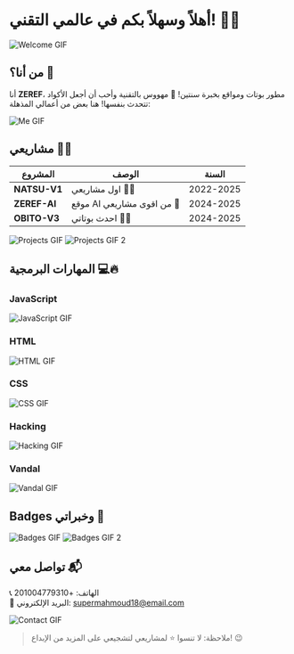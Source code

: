 # أهلاً وسهلاً بكم في عالمي التقني! 👋🔥

![Welcome GIF](https://media.giphy.com/media/fxsqOYnIMEefC/giphy.gif)

## من أنا؟ 🤔
أنا **ZEREF**، مطور بوتات ومواقع بخبرة سنتين! 🤖 مهووس بالتقنية وأحب أن أجعل الأكواد تتحدث بنفسها! هنا بعض من أعمالي المذهلة:

![Me GIF](https://media.giphy.com/media/xT0xeJpnrWC4XWblEk/giphy.gif)

## مشاريعي 💼✨
| المشروع       | الوصف                      | السنة      |
|---------------|----------------------------|------------|
| **NATSU-V1**  | اول مشاريعي 🦸‍♂️        | 2022-2025  |
| **ZEREF-AI**  | موقع AI من اقوى مشاريعي 🤖  | 2024-2025  |
| **OBITO-V3**  | احدث بوتاتي 💬🔥 | 2024-2025  |

![Projects GIF](https://media.giphy.com/media/3o7aD2saalBwwftBIY/giphy.gif)
![Projects GIF 2](https://media.giphy.com/media/Ll0jnPa6IS8eI/giphy.gif)

## المهارات البرمجية 💻🔥

### JavaScript
![JavaScript GIF](https://media.giphy.com/media/QpVUMRUJGokfqXyfa1/giphy.gif)

### HTML
![HTML GIF](https://media.giphy.com/media/3ohhws9bKSAjmVbz3O/giphy.gif)

### CSS
![CSS GIF](https://media.giphy.com/media/fsEaZldNC8A1PJ3mwp/giphy.gif)

### Hacking
![Hacking GIF](https://media.giphy.com/media/hW4EyPYEI2h6E/giphy.gif)

### Vandal
![Vandal GIF](https://media.giphy.com/media/3o7bu57lYhUEFiYDSM/giphy.gif)

## Badges وخبراتي 🔖
![Badges GIF](https://media.giphy.com/media/3o7TKtdTnu7h3T0ufK/giphy.gif)
![Badges GIF 2](https://media.giphy.com/media/xT0GqJr06ADxRXG0rO/giphy.gif)

## تواصل معي 📬
📞 الهاتف: +201004779310  
📧 البريد الإلكتروني: supermahmoud18@email.com  

![Contact GIF](https://media.giphy.com/media/26uf9QPzzlKPvQG5C/giphy.gif)

> ملاحظة: لا تنسوا ⭐ لمشاريعي لتشجيعي على المزيد من الإبداع! 😉
